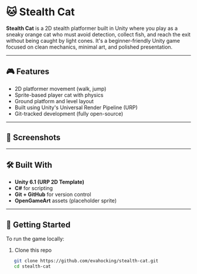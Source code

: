 # 🐱 Stealth Cat

**Stealth Cat** is a 2D stealth platformer built in Unity where you play as a sneaky orange cat who must avoid detection, collect fish, and reach the exit without being caught by light cones. It's a beginner-friendly Unity game focused on clean mechanics, minimal art, and polished presentation.

---

## 🎮 Features

- 2D platformer movement (walk, jump)
- Sprite-based player cat with physics
- Ground platform and level layout
- Built using Unity's Universal Render Pipeline (URP)
- Git-tracked development (fully open-source)

---

## 📸 Screenshots



---

## 🛠 Built With

- **Unity 6.1 (URP 2D Template)**
- **C#** for scripting
- **Git + GitHub** for version control
- **OpenGameArt** assets (placeholder sprite)

---

## 🚀 Getting Started

To run the game locally:
1. Clone this repo
```bash
   git clone https://github.com/evahocking/stealth-cat.git
   cd stealth-cat
